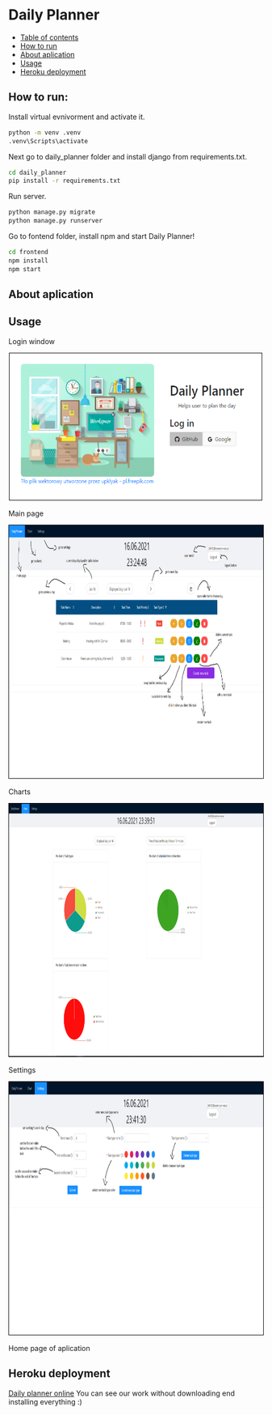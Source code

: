 # Daily Planner

<!--ts-->
   * [Table of contents](#table-of-contents)
   * [How to run](#how-to-run)
   * [About aplication](#about-aplication)
   * [Usage](#usage)
   * [Heroku deployment](#heroku-deployment)
<!--te-->

## How to run:
Install virtual evnivorment and activate it.
```bash
python -m venv .venv
.venv\Scripts\activate
```

Next go to daily_planner folder and install django from requirements.txt.
```bash
cd daily_planner
pip install -r requirements.txt
```

Run server.
```bash
python manage.py migrate
python manage.py runserver
```

Go to fontend folder, install npm and start Daily Planner!
```bash
cd frontend
npm install
npm start
```

## About aplication


## Usage

Login window
<div style="text-align:center">
<img src="images/loginpage.PNG" alt="loginpage" width="500" height="290" style="border: 1px solid black">
</div>

Main page
<div style="text-align:center">
<img src="images/mainpage.PNG" alt="mainpage" width="1000" height="500" style="border: 1px solid black" />
</div>

Charts
<div style="text-align:center">
<img src="images/settings.PNG" alt="settings" width="1000" height="500" style="border: 1px solid black">
</div>

Settings
<div style="text-align:center">
<img src="images/charts.PNG" alt="charts" width="1000" height="500" style="border: 1px solid black" />
</div>

Home page of aplication
## Heroku deployment
[Daily planner online](https://daily-planner-demo.herokuapp.com)
You can see our work without downloading end installing everything :)
